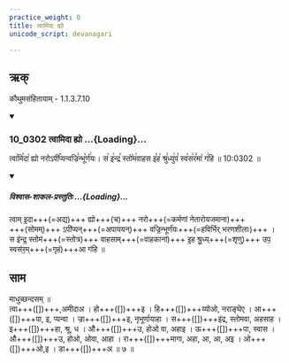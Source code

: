 ```yaml
---
practice_weight: 0
title: त्वामिदा ह्यो
unicode_script: devanagari

---
```

## ऋक्

कौथुमसंहितायाम् - 1.1.3.7.10  

<div class="js_include" includetitle="false" newlevelforh1="3" unfilled url="/vedAH_sAma/kauthumam/saMhitA/vishvAsa-prastutiH/1_pUrvArchikaH/4/1/10_0302_tvAmidA_hyo.md">
<details open><summary><h3>10_0302 त्वामिदा ह्यो ...{Loading}...</h3></summary>

त्वा꣢मि꣣दा꣡ ह्यो नरोऽपी꣢꣯प्यन्वज्रि꣣न्भू꣡र्ण꣢यः। स꣡ इ꣢न्द्र꣣ स्तो꣡म꣢वाहस इ꣣ह꣡ श्रु꣣ध्यु꣢प꣣ स्व꣡स꣢र꣣मा꣡ ग꣢हि ॥ 10:0302 ॥

<div class="js_include" newlevelforh1="2" title="विश्वास-शाकल-प्रस्तुतिः" unfilled="" url="/vedAH_Rk/shAkalam/saMhitA/vishvAsa-prastutiH/08/099/01_tvAmidA_hyo.md">
<details open=""><summary><h5>विश्वास-शाकल-प्रस्तुतिः ...{Loading}...</h5></summary>


त्वाम् इ॒दा+++(=अद्य)+++ ह्यो+++(च)+++ नरो+++(=कर्मणां नेतारोयजमाना)+++  
+++(सोमम्)+++ ऽपी॑प्यन्+++(=अपाययन्)+++ वज्रि॒न्भूर्ण॑यः+++(=हविर्भिर् भरणशीलाः)+++ ।  
स इ॑न्द्र॒ स्तोम॑+++(=स्तोत्र)+++ वाहसाम्+++(=वाहकानां)+++   इ॒ह श्रु॒ध्य्+++(=शृणु)+++ उप॒ स्वस॑र॒म्+++(=गृहं)+++आ ग॑हि ॥  

</details>
</div>
</details>
</div>  


## साम

<div caption="गोपालार्यः 2015  " class="audioEmbed" src="https://archive
.org/download/jaiminIya-sAma-gAna-paravastu-tradition-gopAla-2015/tvAm-idA-hyo.mp3"></div>

माधुच्छन्दसम् ॥  
त्वा+++([])+++,अमीदाअ । हो+++([])+++इ । हि+++([])+++य्योओ, नराङ्घॆए ।
आ+++([])+++पा, इ, प्यन्वा । ज्रा+++([])+++इ, नृभूर्णायाहा । स+++([])+++इंद्र, स्तोमवा, अहसाह । इ+++([])+++हा, श्रू, ध । औ+++([])+++उ, होओ वा, अहाइ । ऊ+++([])+++पा, स्वास । औ+++([])+++उ, होओ, ओवा, आहा । रा+++([])+++मागा, अहा, आ, आ, अइ ।
ओ+++([])+++ओ,इ । डा+++([])+++अ ॥ ७ ॥